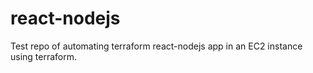 # react-nodejs
Test repo of automating terraform react-nodejs app in an EC2 instance using terraform.
